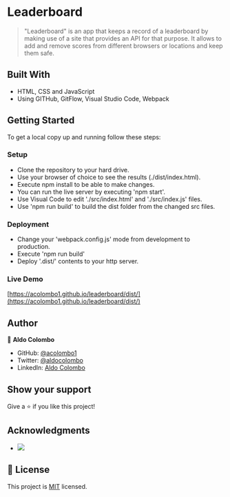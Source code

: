 # Leaderboard
> "Leaderboard" is an app that keeps a record of a leaderboard by making use of a site that provides an API for that purpose. It allows to add and remove scores from different browsers or locations and keep them safe.

## Built With

- HTML, CSS and JavaScript
- Using GITHub, GitFlow, Visual Studio Code, Webpack

## Getting Started

To get a local copy up and running follow these steps:

### Setup

- Clone the repository to your hard drive.
- Use your browser of choice to see the results (./dist/index.html).
- Execute npm install to be able to make changes.
- You can run the live server by executing 'npm start'.
- Use Visual Code to edit './src/index.html' and './src/index.js' files.
- Use 'npm run build' to build the dist folder from the changed src files.
### Deployment

- Change your 'webpack.config.js' mode from development to production.
- Execute 'npm run build'
- Deploy '.dist/' contents to your http server.
### Live Demo

[https://acolombo1.github.io/leaderboard/dist/](https://acolombo1.github.io/leaderboard/dist/)
## Author

👤 **Aldo Colombo**

- GitHub: [@acolombo1](https://github.com/acolombo1)
- Twitter: [@aldocolombo](https://twitter.com/aldocolombo)
- LinkedIn: [Aldo Colombo](https://www.linkedin.com/in/aldo-colombo-2156009)
## Show your support

Give a ⭐️ if you like this project!
## Acknowledgments

- ![](https://img.shields.io/badge/Microverse-blueviolet)

## 📝 License

This project is [MIT](https://github.com/acolombo1/leaderboard/blob/develop/LICENCE) licensed.
